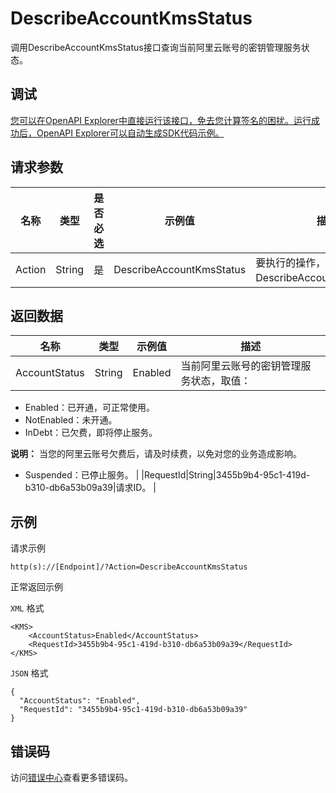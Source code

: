 # DescribeAccountKmsStatus

调用DescribeAccountKmsStatus接口查询当前阿里云账号的密钥管理服务状态。

## 调试

[您可以在OpenAPI Explorer中直接运行该接口，免去您计算签名的困扰。运行成功后，OpenAPI Explorer可以自动生成SDK代码示例。](https://api.aliyun.com/#product=Kms&api=DescribeAccountKmsStatus&type=RPC&version=2016-01-20)

## 请求参数

|名称|类型|是否必选|示例值|描述|
|--|--|----|---|--|
|Action|String|是|DescribeAccountKmsStatus|要执行的操作，取值：DescribeAccountKmsStatus。 |

## 返回数据

|名称|类型|示例值|描述|
|--|--|---|--|
|AccountStatus|String|Enabled|当前阿里云账号的密钥管理服务状态，取值：

 -   Enabled：已开通，可正常使用。
-   NotEnabled：未开通。
-   InDebt：已欠费，即将停止服务。

**说明：** 当您的阿里云账号欠费后，请及时续费，以免对您的业务造成影响。

-   Suspended：已停止服务。 |
|RequestId|String|3455b9b4-95c1-419d-b310-db6a53b09a39|请求ID。 |

## 示例

请求示例

```
http(s)://[Endpoint]/?Action=DescribeAccountKmsStatus
```

正常返回示例

`XML` 格式

```
<KMS>
    <AccountStatus>Enabled</AccountStatus>
    <RequestId>3455b9b4-95c1-419d-b310-db6a53b09a39</RequestId>
</KMS>
```

`JSON` 格式

```
{
  "AccountStatus": "Enabled",
  "RequestId": "3455b9b4-95c1-419d-b310-db6a53b09a39"
}
```

## 错误码

访问[错误中心](https://error-center.aliyun.com/status/product/Kms)查看更多错误码。


